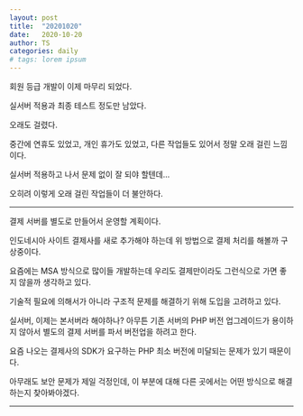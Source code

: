 ```yaml
---
layout: post
title:  "20201020"
date:   2020-10-20
author: TS
categories: daily
# tags: lorem ipsum
---
```


회원 등급 개발이 이제 마무리 되었다.

실서버 적용과 최종 테스트 정도만 남았다.

오래도 걸렸다.

중간에 연휴도 있었고, 개인 휴가도 있었고, 다른 작업들도 있어서 정말 오래 걸린 느낌이다.

실서버 적용하고 나서 문제 없이 잘 되야 할텐데...

오히려 이렇게 오래 걸린 작업들이 더 불안하다.

---

결제 서버를 별도로 만들어서 운영할 계획이다.

인도네시아 사이트 결제사를 새로 추가해야 하는데 위 방법으로 결제 처리를 해볼까 구상중이다.

요즘에는 MSA 방식으로 많이들 개발하는데 우리도 결제만이라도 그런식으로 가면 좋지 않을까 생각하고 있다.

기술적 필요에 의해서가 아니라 구조적 문제를 해결하기 위해 도입을 고려하고 있다.

실서버, 이제는 본서버라 해야하나? 아무튼 기존 서버의 PHP 버전 업그레이드가 용이하지 않아서 별도의 결제 서버를 파서 버전업을 하려고 한다.

요즘 나오는 결제사의 SDK가 요구하는 PHP 최소 버전에 미달되는 문제가 있기 때문이다.

아무래도 보안 문제가 제일 걱정인데, 이 부분에 대해 다른 곳에서는 어떤 방식으로 해결하는지 찾아봐야겠다.

---
